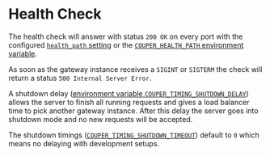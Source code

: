 # Health Check

The health check will answer with status `200 OK` on every port with the configured
[`health_path` setting](/configuration/block/settings) or the
[`COUPER_HEALTH_PATH` environment variable](/configuration/command-line#other-environment-options).

As soon as the gateway instance receives a `SIGINT` or `SIGTERM` the check will return a status
`500 Internal Server Error`.

A shutdown delay ([environment variable `COUPER_TIMING_SHUTDOWN_DELAY`](/configuration/command-line#other-environment-options))
allows the server to finish all running requests and gives a load balancer time to pick another gateway instance.
After this delay the server goes into shutdown mode and no new requests will be accepted.

The shutdown timings ([`COUPER_TIMING_SHUTDOWN_TIMEOUT`](/configuration/command-line#other-environment-options))
default to `0` which means no delaying with development setups.
